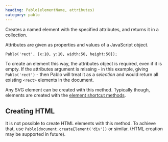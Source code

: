 ```yaml
--- 
heading: Pablo(elementName, attributes)
category: pablo
---
```


Creates a named element with the specified attributes, and returns it in a collection.

Attributes are given as properties and values of a JavaScript object.

    Pablo('rect', {x:10, y:10, width:50, height:50});

To create an element this way, the attributes object is required, even if it is empty. If the attributes argument is missing - in this example, giving `Pablo('rect')` - then Pablo will treat it as a _selection_ and would return all existing `<rect>` elements in the document.

Any SVG element can be created with this method. Typically though, elements are created with the [element shortcut methods][creation].


## Creating HTML

It is not possible to create HTML elements with this method. To achieve that, use `Pablo(document.createElement('div'))` or similar. (HTML creation may be supported in future).


[creation]: /api/#creation
